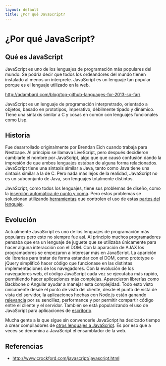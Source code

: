 ```yaml
---
layout: default
title: ¿Por qué JavaScript?
---
```

# ¿Por qué JavaScript?

## Qué es JavaScript

JavaScript es uno de los lenguajes de programación más populares del mundo. Se podría decir que todos los ordeandores del mundo tienen instalado al menos un interprete. JavaScript es un lenguaje tan popular porque es el lenguaje utilizado en la web.

http://adambard.com/blog/top-github-languages-for-2013-so-far/


JavaScript es un lenguaje de programación interpretrado, orientado a objetos, basado en prototipos, imperativo, débilmente tipado y dinámico. Tiene una sintaxis similar a C y cosas en común con lenguajes funcionales como Lisp.

## Historia

Fue desarrollado originalmente por Brendan Eich cuando trabaja para Nestcape. Al principio se llamava LiveScript, pero después decidieron cambiarle el nombre por JavaScript, algo que que causó confusión dando la impresión de que ambos lenguajes estaban de alguna forma relacionados. JavaScript tiene una sintaxis similar a Java, tanto como Java tiene una sintaxis similar a la de C. Pero nada más lejos de la realidad, JavaScript no es un subconjunto de Java, son lenguajes totalmente distintos.

JavaScript, como todos los lenguajes, tiene sus problemas de diseño, como la [inserción automática de punto y coma](https://github.com/twbs/bootstrap/issues/3057). Pero estos problemas se solucionan utilizando [herramientas](http://jshint.com/) que controlen el uso de estas [partes del lenguaje](http://www.amazon.com/JavaScript-Good-Parts-Douglas-Crockford/dp/0596517742).

## Evolución

Actualmente JavaScript es uno de los lenguajes de programación más populares pero esto no siempre fue así. Al principio muchos programadores pensaba que era un lenguaje de juguete que se utilizaba únicamente para hacer alguna interacción con el DOM. Con la aparación de AJAX los programadores se empezaron a interesar más en JavaScript. La aparición de librerías para tratar de forma estandar con el DOM, como prototype o jQuery simplificó hacer código que funcionase en las distintas implementaciones de los navegadores. Con la evolución de los navegadores web, el código JavaScript cada vez se ejecutaba más rapido, permitiendo hacer aplicaciones más complejas. Aparecieron librerías como Backbone o Angular ayudar a manejar esta complejidad. Todo esto visto únicamente desde el punto de vista del cliente, desde el punto de vista de vista del servidor, la aplicaciones hechas con Node.js están ganando [relevancia](https://www.paypal-engineering.com/2013/11/22/node-js-at-paypal/) por su sencillez, performance y por permitir compartir código entre el cliente y el servidor. También se está popularizando el uso de JavaScript para aplicaciones de [escritorio](https://www.spotify.com).

Mucha gente a la que sigue sin convencerle JavaScript ha dedicado tiempo a crear compiladores de [otros lenguajes a JavaScript](https://github.com/jashkenas/coffee-script/wiki/List-of-languages-that-compile-to-JS). Es por eso que a veces se denomina a JavaScript el ensamblador de la web.



## Referencias

* http://www.crockford.com/javascript/javascript.html